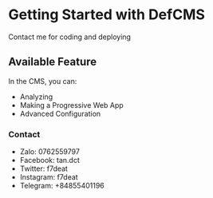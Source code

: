 # Getting Started with DefCMS

Contact me for coding and deploying

## Available Feature

In the CMS, you can:
- Analyzing
- Making a Progressive Web App
- Advanced Configuration

### Contact

- Zalo: 0762559797
- Facebook: tan.dct
- Twitter: f7deat
- Instagram: f7deat
- Telegram: +84855401196
